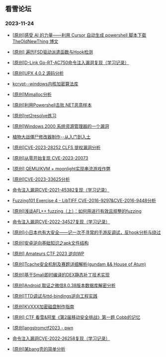 ## 看雪论坛 
### 2023-11-24

+ [[原创]感受 AI 的力量——利用 Cursor 自动生成 powershell 脚本下载 TheOldNewThing 博文](https://bbs.pediy.com/thread-278312.htm)

+ [[原创] 遍历FSD驱动派遣函数与Hook检测](https://bbs.pediy.com/thread-278303.htm)

+ [[原创]D-Link Go-RT-AC750命令注入漏洞复现（学习记录）](https://bbs.pediy.com/thread-278294.htm)

+ [[原创]UPX 4.0.2 源码分析](https://bbs.pediy.com/thread-278288.htm)

+ [kcrypt--windows内核加密算法库](https://bbs.pediy.com/thread-278284.htm)

+ [[原创]Mimalloc分析](https://bbs.pediy.com/thread-278279.htm)

+ [[原创]利用Powershell击败.NET恶意样本](https://bbs.pediy.com/thread-278274.htm)

+ [[原创]ret2resolve练习](https://bbs.pediy.com/thread-278272.htm)

+ [[原创]Windows 2000 系统资源管理器的一个漏洞](https://bbs.pediy.com/thread-278263.htm)

+ [植物大战僵尸修改器制作--从入门到入土](https://bbs.pediy.com/thread-278259.htm)

+ [[原创]CVE-2023-28252 CLFS 提权漏洞分析](https://bbs.pediy.com/thread-278241.htm)

+ [[原创]从零开始复现 CVE-2023-20073](https://bbs.pediy.com/thread-278240.htm)

+ [[原创] QEMU/KVM + moonlight实现串流游戏作弊](https://bbs.pediy.com/thread-278226.htm)

+ [[原创]CVE-2023-33625分析](https://bbs.pediy.com/thread-278218.htm)

+ [命令注入漏洞CVE-2021-45382复现（学习记录）](https://bbs.pediy.com/thread-278212.htm)

+ [Fuzzing101 Exercise 4 - LibTIFF CVE-2016-9297&CVE-2016-9448分析](https://bbs.pediy.com/thread-278211.htm)

+ [[原创]浅谈AFL++ fuzzing（上）：如何用进行有效且规整的fuzzing](https://bbs.pediy.com/thread-278199.htm)

+ [命令注入漏洞CVE-2022-34527复现（学习记录）](https://bbs.pediy.com/thread-278127.htm)

+ [[原创]小日本也有大安全——记一次不寻常的手游反调试，反hook分析与绕过](https://bbs.pediy.com/thread-278113.htm)

+ [[原创]安卓逆向基础知识之apk文件结构](https://bbs.pediy.com/thread-278112.htm)

+ [[原创]  Amateurs CTF 2023 逆向WP](https://bbs.pediy.com/thread-278109.htm)

+ [[原创]Tcache安全机制及赛题详细解析(gundam && House of Atum)](https://bbs.pediy.com/thread-278105.htm)

+ [[原创]基于Smali即时编译的DEX静态补丁技术实现](https://bbs.pediy.com/thread-278098.htm)

+ [[原创]Android 取证之微信8.0.38版本数据库解密分析](https://bbs.pediy.com/thread-278092.htm)

+ [[原创]TTD调试与ttd-bindings逆向工程实践](https://bbs.pediy.com/thread-278069.htm)

+ [[原创]KVXXX加密磁盘制作指南](https://bbs.pediy.com/thread-278061.htm)

+ [[原创] CTF 看雪&阿里《第2届移动安全挑战》第一题 Cobb的记忆](https://bbs.pediy.com/thread-278060.htm)

+ [[原创]angstromctf2023 - pwn](https://bbs.pediy.com/thread-278048.htm)

+ [命令注入漏洞CVE-2022-26258复现（学习记录）](https://bbs.pediy.com/thread-278045.htm)

+ [[原创]某bang壳的简单分析](https://bbs.pediy.com/thread-278039.htm)

